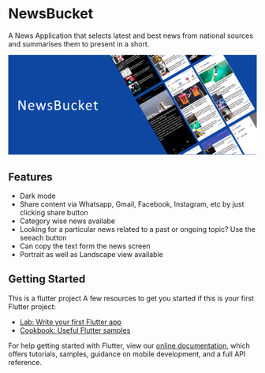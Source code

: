 # NewsBucket

A News Application that selects latest and best news from national sources and summarises them to present in a short.

<img src="https://github.com/VaishnavDatir/Flutter-NewsBucket/blob/master/SCREENSHOTS/mock.png"> <br>

## Features
<ul>
  <li>Dark mode
  <li>Share content via Whatsapp, Gmail, Facebook, Instagram, etc by just clicking share button
  <li>Category wise news availabe
  <li>Looking for a particular news related to a past or ongoing topic? Use the seeach button 
  <li>Can copy the text form the news screen
  <li>Portrait as well as Landscape view available
</ul>


## Getting Started
This is a flutter project
A few resources to get you started if this is your first Flutter project:

- [Lab: Write your first Flutter app](https://flutter.dev/docs/get-started/codelab)
- [Cookbook: Useful Flutter samples](https://flutter.dev/docs/cookbook)

For help getting started with Flutter, view our
[online documentation](https://flutter.dev/docs), which offers tutorials,
samples, guidance on mobile development, and a full API reference.
